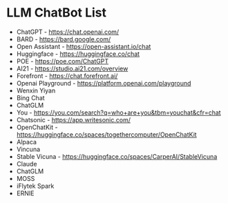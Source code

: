 # LLM ChatBot List

- ChatGPT - https://chat.openai.com/
- BARD - https://bard.google.com/
- Open Assistant -  https://open-assistant.io/chat
- Huggingface -  https://huggingface.co/chat
- POE -  https://poe.com/ChatGPT
- AI21 - https://studio.ai21.com/overview
- Forefront - https://chat.forefront.ai/
- Openai Playground - https://platform.openai.com/playground
- Wenxin Yiyan 
- Bing Chat
- ChatGLM 
- You - https://you.com/search?q=who+are+you&tbm=youchat&cfr=chat
- Chatsonic -  https://app.writesonic.com/
- OpenChatKit - https://huggingface.co/spaces/togethercomputer/OpenChatKit
- Alpaca
- Vincuna
- Stable Vicuna - https://huggingface.co/spaces/CarperAI/StableVicuna
- Claude
- ChatGLM
- MOSS
- iFlytek Spark
- ERNIE
